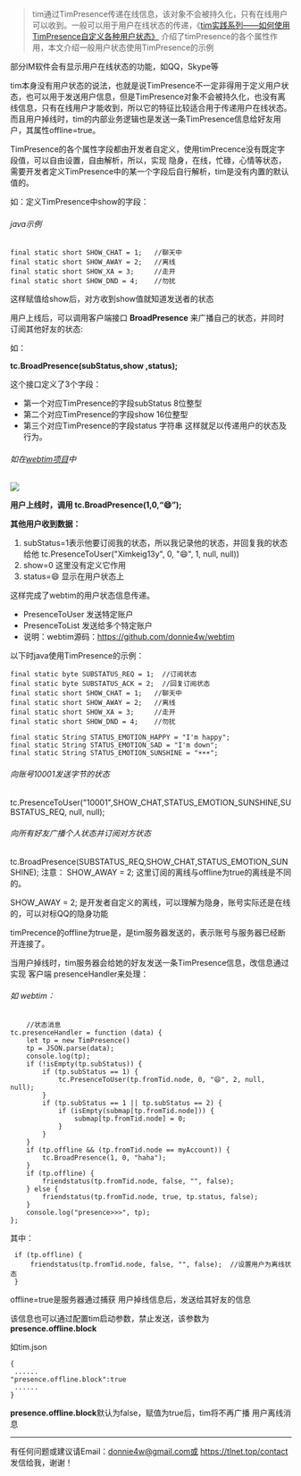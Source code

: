 > tim通过TimPresence传递在线信息，该对象不会被持久化，只有在线用户可以收到。一般可以用于用户在线状态的传递，《[tim实践系列——如何使用TimPresence自定义各种用户状态》](https://tlnet.top/article/22425172) 介绍了timPresence的各个属性作用，本文介绍一般用户状态使用TimPresence的示例

部分IM软件会有显示用户在线状态的功能，如QQ，Skype等

tim本身没有用户状态的说法，也就是说TimPresence不一定非得用于定义用户状态，也可以用于发送用户信息，但是TimPresence对象不会被持久化，也没有离线信息，只有在线用户才能收到，所以它的特征比较适合用于传递用户在线状态。而且用户掉线时，tim的内部业务逻辑也是发送一条TimPresence信息给好友用户，其属性offline=true。

TimPresence的各个属性字段都由开发者自定义，使用timPrecence没有既定字段值，可以自由设置，自由解析，所以，实现 隐身，在线，忙碌，心情等状态，需要开发者定义TimPresence中的某一个字段后自行解析，tim是没有内置的默认值的。

如：定义TimPresence中show的字段：

###### java示例

    final static short SHOW_CHAT = 1;   //聊天中
    final static short SHOW_AWAY = 2;   //离线
    final static short SHOW_XA = 3;     //走开
    final static short SHOW_DND = 4;    //勿扰

这样赋值给show后，对方收到show值就知道发送者的状态

用户上线后，可以调用客户端接口  **BroadPresence** 来广播自己的状态，并同时订阅其他好友的状态:

如：

**tc.BroadPresence(subStatus,show ,status);**

这个接口定义了3个字段：

* 第一个对应TimPresence的字段subStatus   8位整型
* 第二个对应TimPresence的字段show          16位整型
* 第三个对应TimPresence的字段status            字符串
这样就足以传递用户的状态及行为。

###### 如在[webtim项目](https://tim.tlnet.top)中

![](https://tlnet.top/f/1702439298_18608.jpg)

**用户上线时，调用   tc.BroadPresence(1,0,“😄”);**

**其他用户收到数据：**

1. subStatus=1表示他要订阅我的状态，所以我记录他的状态，并回复我的状态给他 tc.PresenceToUser("Ximkeig13y", 0, "😄", 1, null, null))
2. show=0 这里没有定义它作用
3. status=😄 显示在用户状态上

这样完成了webtim的用户状态信息传递。

- PresenceToUser 发送特定账户
- PresenceToList  发送给多个特定账户
- 说明：webtim源码：https://github.com/donnie4w/webtim



以下时java使用TimPresence的示例：

    final static byte SUBSTATUS_REQ = 1;  //订阅状态
    final static byte SUBSTATUS_ACK = 2;  //回复订阅状态
    final static short SHOW_CHAT = 1;   //聊天中
    final static short SHOW_AWAY = 2;   //离线
    final static short SHOW_XA = 3;     //走开
    final static short SHOW_DND = 4;    //勿扰
    
    final static String STATUS_EMOTION_HAPPY = "I'm happy";   
    final static String STATUS_EMOTION_SAD = "I'm down";   
    final static String STATUS_EMOTION_SUNSHINE = "☀️☀️☀️";   

###### 向账号10001发送字节的状态

tc.PresenceToUser("10001",SHOW_CHAT,STATUS_EMOTION_SUNSHINE,SUBSTATUS_REQ, null, null); 

###### 向所有好友广播个人状态并订阅对方状态

tc.BroadPresence(SUBSTATUS_REQ,SHOW_CHAT,STATUS_EMOTION_SUNSHINE);
注意： SHOW_AWAY = 2;    这里订阅的离线与offline为true的离线是不同的。

SHOW_AWAY = 2;   是开发者自定义的离线，可以理解为隐身，账号实际还是在线的，可以对标QQ的隐身功能

timPrecence的offline为true是，是tim服务器发送的，表示账号与服务器已经断开连接了。

当用户掉线时，tim服务器会给她的好友发送一条TimPresence信息，改信息通过实现 客户端 presenceHandler来处理：

###### 如 webtim：


        //状态消息
    tc.presenceHandler = function (data) {
        let tp = new TimPresence()
        tp = JSON.parse(data);
        console.log(tp);
        if (!isEmpty(tp.subStatus)) {
            if (tp.subStatus == 1) {
                tc.PresenceToUser(tp.fromTid.node, 0, "😄", 2, null, null);
            }
            if (tp.subStatus == 1 || tp.subStatus == 2) {
                if (isEmpty(submap[tp.fromTid.node])) {
                    submap[tp.fromTid.node] = 0;
                }
            }
        }
        if (tp.offline && (tp.fromTid.node == myAccount)) {
            tc.BroadPresence(1, 0, "haha");
        }
        if (tp.offline) {
            friendstatus(tp.fromTid.node, false, "", false);
        } else {
            friendstatus(tp.fromTid.node, true, tp.status, false);
        }
        console.log("presence>>>", tp);
    };

其中：

     if (tp.offline) {
         friendstatus(tp.fromTid.node, false, "", false);  //设置用户为离线状态
     }

offline=true是服务器通过捕获 用户掉线信息后，发送给其好友的信息

该信息也可以通过配置tim启动参数，禁止发送，该参数为  **presence.offline.block**

如tim.json

    {    
     ......    
    "presence.offline.block":true    
     ......    
    }    


**presence.offline.block**默认为false，赋值为true后，tim将不再广播 用户离线消息



----------


有任何问题或建议请Email：donnie4w@gmail.com或 https://tlnet.top/contact  发信给我，谢谢！